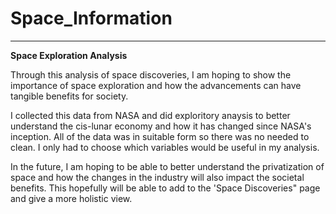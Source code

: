 # Space_Information

<hr>

**Space Exploration Analysis**

Through this analysis of space discoveries, I am hoping to show the importance of space exploration and how the advancements can have tangible benefits for society.

I collected this data from NASA and did exploritory anaysis to better understand the cis-lunar economy and how it has changed since NASA's inception. 
All of the data was in suitable form so there was no needed to clean. I only had to choose which variables would be useful in my analysis.

In the future, I am hoping to be able to better understand the privatization of space and how the changes in the industry will also impact the societal benefits. 
This hopefully will be able to add to the 'Space Discoveries" page and give a more holistic view.
